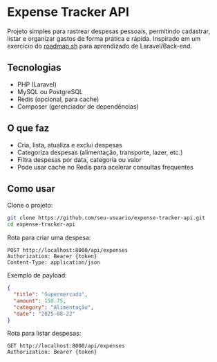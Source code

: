 # Expense Tracker API

Projeto simples para rastrear despesas pessoais, permitindo cadastrar, listar e organizar gastos de forma prática e rápida. Inspirado em um exercício do [roadmap.sh](https://roadmap.sh/projects/expense-tracker-api) para aprendizado de Laravel/Back-end.

## Tecnologias

* PHP (Laravel)
* MySQL ou PostgreSQL
* Redis (opcional, para cache)
* Composer (gerenciador de dependências)

## O que faz

* Cria, lista, atualiza e exclui despesas
* Categoriza despesas (alimentação, transporte, lazer, etc.)
* Filtra despesas por data, categoria ou valor
* Pode usar cache no Redis para acelerar consultas frequentes

## Como usar

Clone o projeto:

```bash
git clone https://github.com/seu-usuario/expense-tracker-api.git
cd expense-tracker-api
```

Rota para criar uma despesa:

```
POST http://localhost:8000/api/expenses
Authorization: Bearer {token}
Content-Type: application/json
```

Exemplo de payload:

```json
{
  "title": "Supermercado",
  "amount": 150.75,
  "category": "Alimentação",
  "date": "2025-08-22"
}
```

Rota para listar despesas:

```
GET http://localhost:8000/api/expenses
Authorization: Bearer {token}
```

